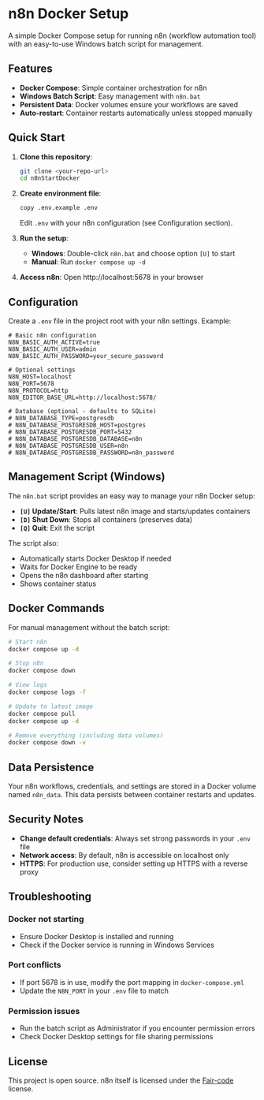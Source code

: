 # n8n Docker Setup

A simple Docker Compose setup for running n8n (workflow automation tool) with an easy-to-use Windows batch script for management.

## Features

- **Docker Compose**: Simple container orchestration for n8n
- **Windows Batch Script**: Easy management with `n8n.bat`
- **Persistent Data**: Docker volumes ensure your workflows are saved
- **Auto-restart**: Container restarts automatically unless stopped manually

## Quick Start

1. **Clone this repository**:
   ```bash
   git clone <your-repo-url>
   cd n8nStartDocker
   ```

2. **Create environment file**:
   ```bash
   copy .env.example .env
   ```
   Edit `.env` with your n8n configuration (see Configuration section).

3. **Run the setup**:
   - **Windows**: Double-click `n8n.bat` and choose option `[U]` to start
   - **Manual**: Run `docker compose up -d`

4. **Access n8n**: Open http://localhost:5678 in your browser

## Configuration

Create a `.env` file in the project root with your n8n settings. Example:

```env
# Basic n8n configuration
N8N_BASIC_AUTH_ACTIVE=true
N8N_BASIC_AUTH_USER=admin
N8N_BASIC_AUTH_PASSWORD=your_secure_password

# Optional settings
N8N_HOST=localhost
N8N_PORT=5678
N8N_PROTOCOL=http
N8N_EDITOR_BASE_URL=http://localhost:5678/

# Database (optional - defaults to SQLite)
# N8N_DATABASE_TYPE=postgresdb
# N8N_DATABASE_POSTGRESDB_HOST=postgres
# N8N_DATABASE_POSTGRESDB_PORT=5432
# N8N_DATABASE_POSTGRESDB_DATABASE=n8n
# N8N_DATABASE_POSTGRESDB_USER=n8n
# N8N_DATABASE_POSTGRESDB_PASSWORD=n8n_password
```

## Management Script (Windows)

The `n8n.bat` script provides an easy way to manage your n8n Docker setup:

- **`[U]` Update/Start**: Pulls latest n8n image and starts/updates containers
- **`[D]` Shut Down**: Stops all containers (preserves data)
- **`[Q]` Quit**: Exit the script

The script also:
- Automatically starts Docker Desktop if needed
- Waits for Docker Engine to be ready
- Opens the n8n dashboard after starting
- Shows container status

## Docker Commands

For manual management without the batch script:

```bash
# Start n8n
docker compose up -d

# Stop n8n
docker compose down

# View logs
docker compose logs -f

# Update to latest image
docker compose pull
docker compose up -d

# Remove everything (including data volumes)
docker compose down -v
```

## Data Persistence

Your n8n workflows, credentials, and settings are stored in a Docker volume named `n8n_data`. This data persists between container restarts and updates.

## Security Notes

- **Change default credentials**: Always set strong passwords in your `.env` file
- **Network access**: By default, n8n is accessible on localhost only
- **HTTPS**: For production use, consider setting up HTTPS with a reverse proxy

## Troubleshooting

### Docker not starting
- Ensure Docker Desktop is installed and running
- Check if the Docker service is running in Windows Services

### Port conflicts
- If port 5678 is in use, modify the port mapping in `docker-compose.yml`
- Update the `N8N_PORT` in your `.env` file to match

### Permission issues
- Run the batch script as Administrator if you encounter permission errors
- Check Docker Desktop settings for file sharing permissions

## License

This project is open source. n8n itself is licensed under the [Fair-code](https://faircode.io/) license.
